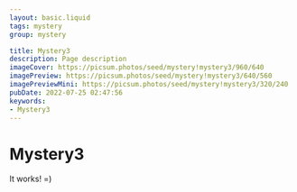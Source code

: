 ```yaml
---
layout: basic.liquid
tags: mystery
group: mystery

title: Mystery3
description: Page description
imageCover: https://picsum.photos/seed/mystery!mystery3/960/640
imagePreview: https://picsum.photos/seed/mystery!mystery3/640/560
imagePreviewMini: https://picsum.photos/seed/mystery!mystery3/320/240
pubDate: 2022-07-25 02:47:56
keywords:
- Mystery3
---
```


# Mystery3

It works! =)
